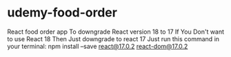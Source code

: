 # udemy-food-order
React food order app
To downgrade React version 18 to 17 If You Don't want to use React 18 Then Just downgrade to react 17
Just run this command in your terminal: npm install –save react@17.0.2 react-dom@17.0.2
